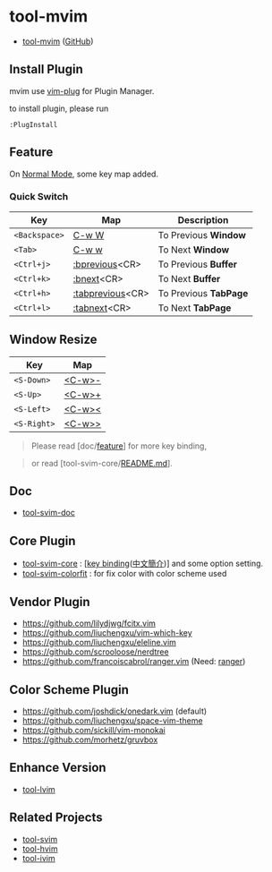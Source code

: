 # tool-mvim

* [tool-mvim](https://samwhelp.github.io/tool-svim-doc/) ([GitHub](https://github.com/samwhelp/tool-mvim))


## Install Plugin

mvim use [vim-plug](https://github.com/junegunn/vim-plug) for Plugin Manager.

to install plugin, please run


``` vim
:PlugInstall
```


## Feature

On [Normal Mode](https://vimhelp.org/index.txt.html#normal-index), some key map added.

### Quick Switch

| Key | Map | Description |
| --- | --- | --- |
| `<Backspace>` | [C-w W](https://vimhelp.org/windows.txt.html#CTRL-W_W) | To Previous **Window** |
| `<Tab>` | [C-w w](https://vimhelp.org/windows.txt.html#CTRL-W_w) | To Next **Window** |
| `<Ctrl+j>` | [:bprevious](https://vimhelp.org/windows.txt.html#:bprevious)&lt;CR&gt; | To Previous **Buffer** |
| `<Ctrl+k>` | [:bnext](https://vimhelp.org/windows.txt.html#:bnext)&lt;CR&gt; | To Next **Buffer** |
| `<Ctrl+h>` | [:tabprevious](https://vimhelp.org/tabpage.txt.html#:tabprevious)&lt;CR&gt; | To Previous **TabPage** |
| `<Ctrl+l>` | [:tabnext](https://vimhelp.org/tabpage.txt.html#:tabnext)&lt;CR&gt; | To Next **TabPage** |


## Window Resize

| Key | Map |
| --- | --- |
| `<S-Down>` | [&lt;C-w&gt;-](https://vimhelp.org/windows.txt.html#CTRL-W_-) |
| `<S-Up>` | [&lt;C-w&gt;+](https://vimhelp.org/windows.txt.html#CTRL-W_+) |
| `<S-Left>` | [&lt;C-w&gt;<](https://vimhelp.org/windows.txt.html#CTRL-W_<) |
| `<S-Right>` | [&lt;C-w&gt;>](https://vimhelp.org/windows.txt.html#CTRL-W_>) |

> Please read [doc/[feature](https://samwhelp.github.io/tool-svim-doc/read/en_us/#/feature)] for more key binding,

> or read [tool-svim-core/[README.md](https://github.com/samwhelp/tool-svim-core)].

## Doc

* [tool-svim-doc](https://samwhelp.github.io/tool-svim-doc)


## Core Plugin

* [tool-svim-core](https://github.com/samwhelp/tool-svim-core) : [[key binding](https://samwhelp.github.io/tool-svim-doc/read/en_us/#/feature)([中文簡介](https://samwhelp.github.io/tool-svim-doc/read/zh_tw/#/feature))] and some option setting.
* [tool-svim-colorfit](https://github.com/samwhelp/tool-svim-colorfit) : for fix color with color scheme used


## Vendor Plugin

* https://github.com/lilydjwg/fcitx.vim
* https://github.com/liuchengxu/vim-which-key
* https://github.com/liuchengxu/eleline.vim
* https://github.com/scrooloose/nerdtree
* https://github.com/francoiscabrol/ranger.vim (Need: [ranger](https://github.com/ranger/ranger))


## Color Scheme Plugin

* https://github.com/joshdick/onedark.vim (default)
* https://github.com/liuchengxu/space-vim-theme
* https://github.com/sickill/vim-monokai
* https://github.com/morhetz/gruvbox


## Enhance Version

* [tool-lvim](https://github.com/samwhelp/tool-mvim)


## Related Projects

* [tool-svim](https://github.com/samwhelp/tool-svim)
* [tool-hvim](https://github.com/samwhelp/tool-hvim)
* [tool-ivim](https://github.com/samwhelp/tool-ivim)
